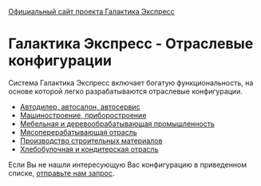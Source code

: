 [Официальный сайт проекта Галактика Экспресс](http://galaktika-express.ru/)


# Галактика Экспресс - Отраслевые конфигурации #

Система Галактика Экспресс включает богатую функциональность, на основе которой легко разрабатываются отраслевые конфигурации.

  * [Автодилер, автосалон, автосервис](GalaktikaExpressAuto.md)
  * [Машиностроение, приборостроение](GalaktikaExpressMashinostroenie.md)
  * [Мебельная и деревообрабатывающая промышленность](Mebelhaja_i_derevoobrabatyvaushaja.md)
  * [Мясоперерабатывающая отрасль](Mjasopererabotka.md)
  * [Производство строительных материалов](Proizvodstvo_strojmatrialov.md)
  * [Хлебобулочная и кондитерская отрасль](HlebKond.md)

Если Вы не нашли интересующую Вас конфигурацию в приведенном списке, [отправьте нам запрос](http://galaktika.ru/web-forms/subscribe/service.php).